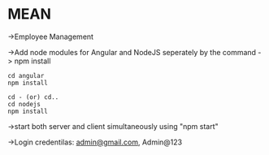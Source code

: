 # MEAN
->Employee Management

->Add node modules for Angular and NodeJS seperately by the command -> npm install

    cd angular
    npm install
  
    cd - (or) cd..
    cd nodejs
    npm install

->start both server and client simultaneously using "npm start"

->Login credentilas: admin@gmail.com, Admin@123
